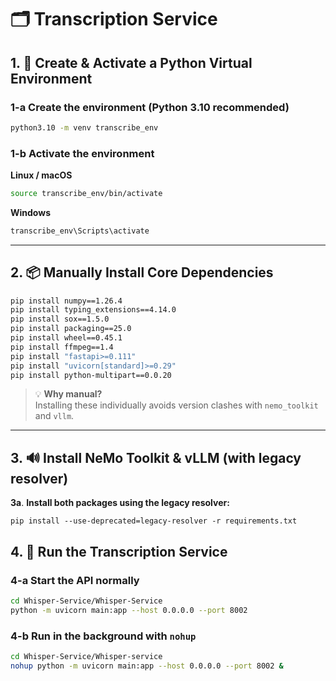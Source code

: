# 🗂️ Transcription Service

## 1. 📁 Create & Activate a Python Virtual Environment

### 1-a Create the environment (Python 3.10 recommended)

```bash
python3.10 -m venv transcribe_env

```

### 1-b Activate the environment

**Linux / macOS**

```bash
source transcribe_env/bin/activate

```

**Windows**

```powershell
transcribe_env\Scripts\activate

```

----------

## 2. 📦 Manually Install Core Dependencies

```bash
pip install numpy==1.26.4
pip install typing_extensions==4.14.0
pip install sox==1.5.0
pip install packaging==25.0
pip install wheel==0.45.1
pip install ffmpeg==1.4
pip install "fastapi>=0.111"
pip install "uvicorn[standard]>=0.29"
pip install python-multipart==0.0.20
```

> 💡 **Why manual?**  
> Installing these individually avoids version clashes with `nemo_toolkit` and `vllm`.

----------

## 3. 🔊 Install NeMo Toolkit & vLLM (with legacy resolver)
    
**3a**.  **Install both packages using the legacy resolver:**
    
    
    pip install --use-deprecated=legacy-resolver -r requirements.txt
    
    

## 4. 🚀 Run the Transcription Service

### 4-a Start the API normally
   ```bash
cd Whisper-Service/Whisper-Service
python -m uvicorn main:app --host 0.0.0.0 --port 8002
```
   ### 4-b Run in the background with `nohup`
```bash
cd Whisper-Service/Whisper-service
nohup python -m uvicorn main:app --host 0.0.0.0 --port 8002 &
